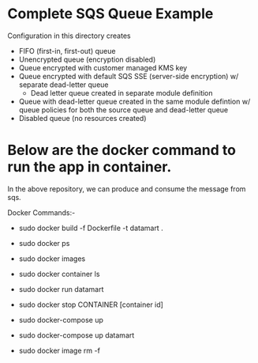 # Complete SQS Queue Example
Configuration in this directory creates
- FIFO (first-in, first-out) queue
- Unencrypted queue (encryption disabled)
- Queue encrypted with customer managed KMS key
- Queue encrypted with default SQS SSE (server-side encryption) w/ separate dead-letter queue
  - Dead letter queue created in separate module definition
- Queue with dead-letter queue created in the same module defintion w/ queue policies for both the source queue and dead-letter queue
- Disabled queue (no resources created)


# Below are the docker command to run the app in container.

In the above repository, we can produce and consume the message from sqs.

Docker Commands:-
- sudo docker build -f Dockerfile -t datamart .
- sudo docker ps
- sudo docker images
- sudo docker container ls

- sudo docker run datamart


- sudo docker stop CONTAINER [container id]
- sudo docker-compose up

- sudo docker-compose up datamart

 - sudo docker image rm -f 
